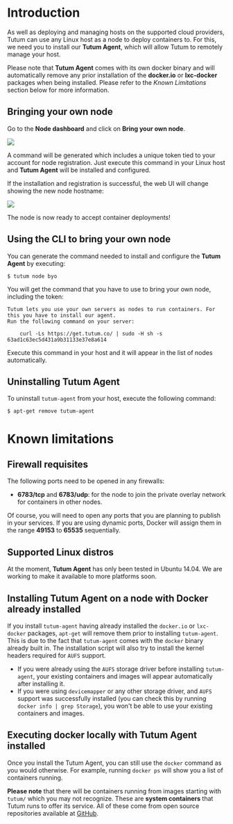 # Introduction

As well as deploying and managing hosts on the supported cloud providers, Tutum can use any Linux host as a node to deploy containers to. For this, we need you to install our **Tutum Agent**, which will allow Tutum to remotely manage your host.

Please note that **Tutum Agent** comes with its own docker binary and will automatically remove any prior installation of the **docker.io** or **lxc-docker** packages when being installed. Please refer to the *Known Limitations* section below for more information.


## Bringing your own node

Go to the **Node dashboard** and click on **Bring your own node**.

![](https://s.tutum.co/support/images/node-byoh-wizard-v2.png)

A command will be generated which includes a unique token tied to your account for node registration. Just execute this command in your Linux host and **Tutum Agent** will be installed and configured.

If the installation and registration is successful, the web UI will change showing the new node hostname:

![](https://s.tutum.co/support/images/node-byoh-wizard-finished-v2.png)

The node is now ready to accept container deployments!


## Using the CLI to bring your own node

You can generate the command needed to install and configure the **Tutum Agent** by executing:

	$ tutum node byo
	
You will get the command that you have to use to bring your own node, including the token:

```
Tutum lets you use your own servers as nodes to run containers. For this you have to install our agent.
Run the following command on your server:

	curl -Ls https://get.tutum.co/ | sudo -H sh -s 63ad1c63ec5d431a9b31133e37e8a614
```

Execute this command in your host and it will appear in the list of nodes automatically.

## Uninstalling Tutum Agent

To uninstall `tutum-agent` from your host, execute the following command:

```
$ apt-get remove tutum-agent
```

# Known limitations

## Firewall requisites

The following ports need to be opened in any firewalls:

* **6783/tcp** and **6783/udp**: for the node to join the private overlay network for containers in other nodes.

Of course, you will need to open any ports that you are planning to publish in your services. If you are using dynamic ports, Docker will assign them in the range **49153** to **65535** sequentially.

## Supported Linux distros

At the moment, **Tutum Agent** has only been tested in Ubuntu 14.04. We are working to make it available to more platforms soon.

## Installing Tutum Agent on a node with Docker already installed

If you install `tutum-agent` having already installed the `docker.io` or `lxc-docker` packages, `apt-get` will remove them prior to installing `tutum-agent`. This is due to the fact that `tutum-agent` comes with the `docker` binary already built in. The installation script will also try to install the kernel headers required for `AUFS` support.

* If you were already using the `AUFS` storage driver before installing `tutum-agent`, your existing containers and images will appear automatically after installing it.
* If you were using `devicemapper` or any other storage driver, and `AUFS` support was successfully installed (you can check this by running `docker info | grep Storage`), you won't be able to use your existing containers and images.


## Executing docker locally with Tutum Agent installed

Once you install the Tutum Agent, you can still use the `docker` command as you would otherwise. For example, running `docker ps` will show you a list of containers running.

**Please note** that there will be containers running from images starting with `tutum/` which you may not recognize. These are **system containers** that Tutum runs to offer its service. All of these come from open source repositories available at [GitHub](https://github.com/tutumcloud).





